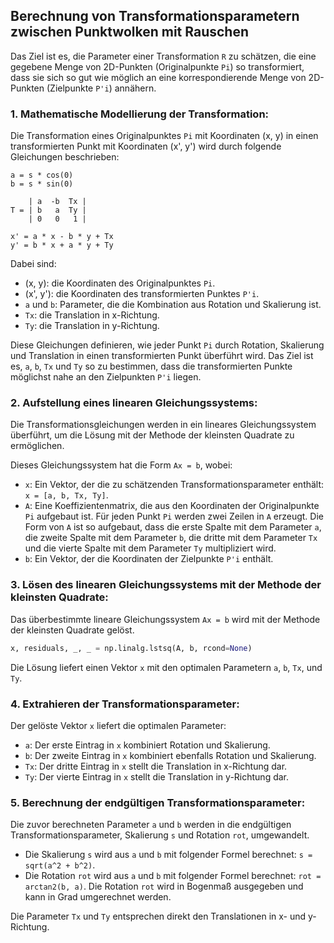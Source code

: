 ## Berechnung von Transformationsparametern zwischen Punktwolken mit Rauschen

Das Ziel ist es, die Parameter einer Transformation `R` zu schätzen, die eine gegebene Menge von 2D-Punkten (Originalpunkte `Pi`) so transformiert, dass sie sich so gut wie möglich an eine korrespondierende Menge von 2D-Punkten (Zielpunkte `P'i`) annähern.

### 1. Mathematische Modellierung der Transformation:

Die Transformation eines Originalpunktes `Pi` mit Koordinaten (x, y) in einen transformierten Punkt mit Koordinaten (x', y') wird durch folgende Gleichungen beschrieben:

```
a = s * cos(0)
b = s * sin(0)

    | a  -b  Tx |
T = | b   a  Ty |
    | 0   0   1 |

x' = a * x - b * y + Tx
y' = b * x + a * y + Ty
```

Dabei sind:
*   (x, y): die Koordinaten des Originalpunktes `Pi`.
*   (x', y'): die Koordinaten des transformierten Punktes `P'i`.
*   `a` und `b`: Parameter, die die Kombination aus Rotation und Skalierung ist.
*   `Tx`: die Translation in x-Richtung.
*   `Ty`: die Translation in y-Richtung.

Diese Gleichungen definieren, wie jeder Punkt `Pi` durch Rotation, Skalierung und Translation in einen transformierten Punkt überführt wird. Das Ziel ist es, `a`, `b`, `Tx` und `Ty` so zu bestimmen, dass die transformierten Punkte möglichst nahe an den Zielpunkten `P'i` liegen.

### 2. Aufstellung eines linearen Gleichungssystems:

Die Transformationsgleichungen werden in ein lineares Gleichungssystem überführt, um die Lösung mit der Methode der kleinsten Quadrate zu ermöglichen.

Dieses Gleichungssystem hat die Form `Ax = b`, wobei:
*   `x`: Ein Vektor, der die zu schätzenden Transformationsparameter enthält: `x = [a, b, Tx, Ty]`.
*   `A`: Eine Koeffizientenmatrix, die aus den Koordinaten der Originalpunkte `Pi` aufgebaut ist. Für jeden Punkt `Pi` werden zwei Zeilen in `A` erzeugt. Die Form von `A` ist so aufgebaut, dass die erste Spalte mit dem Parameter `a`, die zweite Spalte mit dem Parameter `b`, die dritte mit dem Parameter `Tx` und die vierte Spalte mit dem Parameter `Ty` multipliziert wird.
*   `b`: Ein Vektor, der die Koordinaten der Zielpunkte `P'i` enthält.


### 3.  Lösen des linearen Gleichungssystems mit der Methode der kleinsten Quadrate:

Das überbestimmte lineare Gleichungssystem `Ax = b` wird mit der Methode der kleinsten Quadrate gelöst.

```python
x, residuals, _, _ = np.linalg.lstsq(A, b, rcond=None)
```

Die Lösung liefert einen Vektor `x` mit den optimalen Parametern `a`, `b`, `Tx`, und `Ty`.

### 4.  Extrahieren der Transformationsparameter:

Der gelöste Vektor `x` liefert die optimalen Parameter:
*   `a`: Der erste Eintrag in `x` kombiniert Rotation und Skalierung.
*   `b`: Der zweite Eintrag in `x` kombiniert ebenfalls Rotation und Skalierung.
*   `Tx`: Der dritte Eintrag in `x` stellt die Translation in x-Richtung dar.
*   `Ty`: Der vierte Eintrag in `x` stellt die Translation in y-Richtung dar.

### 5.  Berechnung der endgültigen Transformationsparameter:

Die zuvor berechneten Parameter `a` und `b` werden in die endgültigen Transformationsparameter, Skalierung `s` und Rotation `rot`, umgewandelt.
*   Die Skalierung `s` wird aus `a` und `b` mit folgender Formel berechnet: `s = sqrt(a^2 + b^2)`.
*   Die Rotation `rot` wird aus `a` und `b` mit folgender Formel berechnet: `rot = arctan2(b, a)`. Die Rotation `rot` wird in Bogenmaß ausgegeben und kann in Grad umgerechnet werden.

Die Parameter `Tx` und `Ty` entsprechen direkt den Translationen in x- und y-Richtung.
